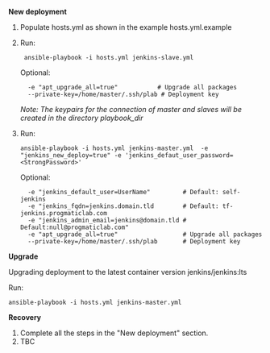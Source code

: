 **New deployment**

1. Populate hosts.yml as shown in the example hosts.yml.example
2. Run:
   ```
    ansible-playbook -i hosts.yml jenkins-slave.yml
    ```
    Optional:
   ```
     -e "apt_upgrade_all=true"           # Upgrade all packages 
     --private-key=/home/master/.ssh/plab # Deployment key
   ```
   *Note: The keypairs for the connection of master and slaves will be created in the directory playbook_dir*
3. Run:

   ```
   ansible-playbook -i hosts.yml jenkins-master.yml  -e "jenkins_new_deploy=true" -e 'jenkins_defaut_user_password=<StrongPassword>'
   ```

   Optional:

   ```
     -e "jenkins_default_user=UserName"         # Default: self-jenkins
     -e "jenkins_fqdn=jenkins.domain.tld        # Default: tf-jenkins.progmaticlab.com
     -e "jenkins_admin_email=jenkins@domain.tld # Default:null@progmaticlab.com"
     -e "apt_upgrade_all=true"                  # Upgrade all packages 
     --private-key=/home/master/.ssh/plab       # Deployment key
   ```


**Upgrade**

Upgrading deployment to the latest container version jenkins/jenkins:lts

Run:
   ```
   ansible-playbook -i hosts.yml jenkins-master.yml
   ```

**Recovery**

1. Complete all the steps in the "New deployment" section.
2. TBC
